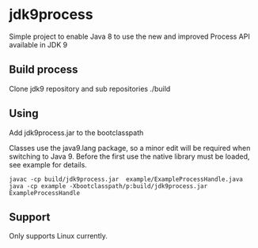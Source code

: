 # jdk9process
Simple project to enable Java 8 to use the new and improved Process API available in JDK 9

## Build process
Clone jdk9 repository and sub repositories
./build <path to jdk9 source>

## Using
Add jdk9process.jar to the bootclasspath

Classes use the java9.lang package, so a minor edit will be required when switching to Java 9.
Before the first use the native library must be loaded, see example for details.

    javac -cp build/jdk9process.jar  example/ExampleProcessHandle.java
    java -cp example -Xbootclasspath/p:build/jdk9process.jar  ExampleProcessHandle

## Support
Only supports Linux currently.
